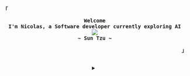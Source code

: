 
<!-- Profile -->
<p align="left"><strong><samp>「</samp></strong></p>
  <p align="center">
    <samp>
      <b>
        Welcome
      <br>
        I'm Nicolas, a Software developer currently exploring AI
      </b>
      <br>
        <image src="https://readme-typing-svg.herokuapp.com?color=80ccf9&font=Iosevka+medium&size=19&center=true&lines=In+the+midst+of+chaos;+++++++++++++++There+is+also+opportunity">
      <br>
      <b>
        ~ Sun Tzu ~
      </b>
    </samp>
  </p>
<p align="right"><strong><samp>」</samp></strong></p>

<br>

<details align="center">
<summary></summary>
<h2></h2><br>
<div align="center">

[![Sieg's github stats](https://github-readme-stats.vercel.app/api?username=VargasCardona&theme=dracula&show_icons=true)](https://github.com/anuraghazra/github-readme-stats) 

[![Top Langs](https://github-readme-stats.vercel.app/api/top-langs/?username=VargasCardona&layout=compact&theme=dracula)](https://github.com/anuraghazra/github-readme-stats)
